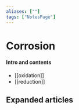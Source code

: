 ```yaml
---
aliases: [""]
tags: ["NotesPage"]
---
```


# Corrosion

#### Intro and contents
- [[oxidation]]
- [[reduction]]



## Expanded articles

